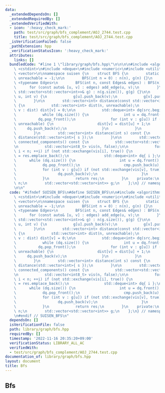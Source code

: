 ```yaml
---
data:
  _extendedDependsOn: []
  _extendedRequiredBy: []
  _extendedVerifiedWith:
  - icon: ':heavy_check_mark:'
    path: test/src/graph/bfs_complement/AOJ_2744.test.cpp
    title: test/src/graph/bfs_complement/AOJ_2744.test.cpp
  _isVerificationFailed: false
  _pathExtension: hpp
  _verificationStatusIcon: ':heavy_check_mark:'
  attributes:
    links: []
  bundledCode: "#line 1 \"library/graph/bfs.hpp\"\n\n\n\n#include <algorithm>\n#include\
    \ <cstdint>\n#include <deque>\n#include <numeric>\n#include <utility>\n#include\
    \ <vector>\n\nnamespace suisen {\n    struct BFS {\n        static constexpr int\
    \ unreachable = -1;\n\n        BFS(int n = 0) : n(n), g(n) {}\n        template\
    \ <typename Edges>\n        BFS(int n, const Edges& edges) : BFS(n) {\n      \
    \      for (const auto& [u, v] : edges) add_edge(u, v);\n        }\n        BFS(const\
    \ std::vector<std::vector<int>>& g) : n(g.size()), g(g) {}\n\n        void add_edge(int\
    \ u, int v) {\n            g[u].push_back(v);\n            g[v].push_back(u);\n\
    \        }\n\n        std::vector<int> distance(const std::vector<int>& src) const\
    \ {\n            std::vector<int> dist(n, unreachable);\n            for (int\
    \ v : dist) dist[v] = 0;\n\n            std::deque<int> dq(src.begin(), src.end());\n\
    \            while (dq.size()) {\n                int u = dq.front();\n      \
    \          dq.pop_front();\n                for (int v : g[u]) if (dist[v] ==\
    \ unreachable) {\n                    dist[v] = dist[u] + 1;\n               \
    \     dq.push_back(v);\n                }\n            }\n            return dist;\n\
    \        }\n        std::vector<int> distance(int s) const {\n            return\
    \ distance(std::vector<int>{ s });\n        }\n\n        std::vector<std::vector<int>>\
    \ connected_components() const {\n            std::vector<std::vector<int>> res;\n\
    \n            std::vector<int8_t> vis(n, false);\n\n            for (int i = 0;\
    \ i < n; ++i) if (not std::exchange(vis[i], true)) {\n                auto& cmp\
    \ = res.emplace_back();\n                std::deque<int> dq{ i };\n          \
    \      while (dq.size()) {\n                    int u = dq.front();\n        \
    \            dq.pop_front();\n                    cmp.push_back(u);\n        \
    \            for (int v : g[u]) if (not std::exchange(vis[v], true)) {\n     \
    \                   dq.push_back(v);\n                    }\n                }\n\
    \            }\n            return res;\n        }\n    private:\n        int\
    \ n;\n        std::vector<std::vector<int>> g;\n    };\n} // namespace suisen\n\
    \n\n"
  code: "#ifndef SUISEN_BFS\n#define SUISEN_BFS\n\n#include <algorithm>\n#include\
    \ <cstdint>\n#include <deque>\n#include <numeric>\n#include <utility>\n#include\
    \ <vector>\n\nnamespace suisen {\n    struct BFS {\n        static constexpr int\
    \ unreachable = -1;\n\n        BFS(int n = 0) : n(n), g(n) {}\n        template\
    \ <typename Edges>\n        BFS(int n, const Edges& edges) : BFS(n) {\n      \
    \      for (const auto& [u, v] : edges) add_edge(u, v);\n        }\n        BFS(const\
    \ std::vector<std::vector<int>>& g) : n(g.size()), g(g) {}\n\n        void add_edge(int\
    \ u, int v) {\n            g[u].push_back(v);\n            g[v].push_back(u);\n\
    \        }\n\n        std::vector<int> distance(const std::vector<int>& src) const\
    \ {\n            std::vector<int> dist(n, unreachable);\n            for (int\
    \ v : dist) dist[v] = 0;\n\n            std::deque<int> dq(src.begin(), src.end());\n\
    \            while (dq.size()) {\n                int u = dq.front();\n      \
    \          dq.pop_front();\n                for (int v : g[u]) if (dist[v] ==\
    \ unreachable) {\n                    dist[v] = dist[u] + 1;\n               \
    \     dq.push_back(v);\n                }\n            }\n            return dist;\n\
    \        }\n        std::vector<int> distance(int s) const {\n            return\
    \ distance(std::vector<int>{ s });\n        }\n\n        std::vector<std::vector<int>>\
    \ connected_components() const {\n            std::vector<std::vector<int>> res;\n\
    \n            std::vector<int8_t> vis(n, false);\n\n            for (int i = 0;\
    \ i < n; ++i) if (not std::exchange(vis[i], true)) {\n                auto& cmp\
    \ = res.emplace_back();\n                std::deque<int> dq{ i };\n          \
    \      while (dq.size()) {\n                    int u = dq.front();\n        \
    \            dq.pop_front();\n                    cmp.push_back(u);\n        \
    \            for (int v : g[u]) if (not std::exchange(vis[v], true)) {\n     \
    \                   dq.push_back(v);\n                    }\n                }\n\
    \            }\n            return res;\n        }\n    private:\n        int\
    \ n;\n        std::vector<std::vector<int>> g;\n    };\n} // namespace suisen\n\
    \n#endif // SUISEN_BFS\n"
  dependsOn: []
  isVerificationFile: false
  path: library/graph/bfs.hpp
  requiredBy: []
  timestamp: '2022-11-16 20:35:20+09:00'
  verificationStatus: LIBRARY_ALL_AC
  verifiedWith:
  - test/src/graph/bfs_complement/AOJ_2744.test.cpp
documentation_of: library/graph/bfs.hpp
layout: document
title: Bfs
---
```

## Bfs